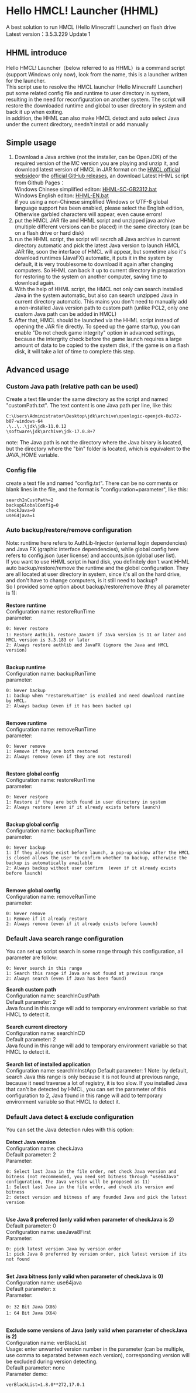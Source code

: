 # Hello HMCL! Launcher (HHML)
A best solution to run HMCL (Hello Minecraft! Launcher) on flash drive
Latest version：3.5.3.229 Update 1
## HHML introduce
Hello HMCL! Launcher（below referred to as HHML）is a command script (support Windows only now), look from the name, this is a launcher written for the launcher.\
This script use to resolve the HMCL launcher (Hello Minecraft! Launcher) put some related config file and runtime to user directory in system, resulting in the need for reconfiguration on another system. The script will restore the downloaded runtime and global to user directory in system and back it up when exiting.\
in addition, the HHML can also make HMCL detect and auto select Java under the current diredtory, needn't install or add manually
## Simple usage
1. Download a Java archive (not the installer, can be OpenJDK) of the required version of the MC version you are playing and unzip it, and download latest version of HMCL in JAR format on the [HMCL official webside](https://hmcl.huangyuhui.net/download/)or the [official GitHub releases](https://github.com/huanghongxun/HMCL/releases/), an download Latest HHML script from Github Pages：\
Windows Chinese simplified editon: [HHML-SC-GB2312.bat](https://bugteas.github.io/HHML/Windows/HHML-SC-GB2312.bat)\
Windows English editon: [HHML-EN.bat](https://bugteas.github.io/HHML/Windows/HHML-EN.bat)\
if you using a non-Chinese simplified Windows or UTF-8 global language support has been enabled, please select the English edition, Otherwise garbled characters will appear, even cause errors!
2. put the HMCL JAR file and HHML script and unzipped java archive (multiple different versions can be placed) in the same directory (can be on a flash drive or hard disk)
3. run the HHML script, the script will secrch all Java archive in current directory automatic and pick the latest Java version to launch HMCL JAR file, soon the interface of HMCL will appear, but sometime also it's download runtimes (JavaFX) automatic, it puts it in the system by default, it is very troublesome to download it again after changing computers. So HHML can back it up to current directory in preparation for restoring to the system on another computer, saving time to download again.
4. With the help of HHML script, the HMCL not only can search installed Java in the system automatic, but also can search unzipped Java in current directory automatic. This mains you don't need to manually add a non-installed Java version path to custom path (unlike PCL2, only one custom Java path can be added in HMCL)
5. After that, HMCL should be launched via the HHML script instead of opening the JAR file directly. To speed up the game startup, you can enable "Do not check game integrity" option in advanced settings, because the intergrity check before the game launch requires a large amount of data to be copied to the system disk, if the game is on a flash disk, it will take a lot of time to complete this step.
## Advanced usage
### Custom Java path (relative path can be used)
Create a text file under the same directory as the script and named "customPath.txt". The text content is one Java path per line, like this:
```
C:\Users\Administrator\Desktop\jdk\archive\openlogic-openjdk-8u372-b07-windows-64
.\..\..\jdk\jdk-11.0.12
\software\jdk\archive\jdk-17.0.8+7
```
note: The Java path is not the directory where the Java binary is located, but the directory where the "bin" folder is located, which is equivalent to the JAVA_HOME variable.
### Config file
create a text file and named "config.txt". There can be no comments or blank lines in the file, and the format is "configuration=parameter", like this:
```
searchInCustPath=2
backupGlobalConfig=0
checkJava=0
use64java=1
```
### Auto backup/restore/remove configuration
Note: runtime here refers to AuthLib-Injector (external login dependencies) and Java FX (graphic interface dependencies), while global config here refers to config.json (user license) and accounts.json (global user list).\
If you want to use HHML script in hard disk, you definitely don't want HHML auto backup/restore/remove the runtime and the globel configuration. They are all located at user directory in system, since it's all on the hard drive, and don't have to change computers, is it still need to backup?\
So I provided some option about backup/restore/remove (they all parameter is 1):\
\
**Restore runtime**\
Configuration name: restoreRunTime\
parameter:
```
0: Never restore
1: Restore AuthLib，restore JavaFX if Java version is 11 or later and HMCL version is 3.3.183 or later
2: Always restore authlib and JavaFX (ignore the Java and HMCL version)
```
\
**Backup runtime**\
Configuration name: backupRunTime\
parameter:
```
0: Never backup
1: backup when "restoreRunTime" is enabled and need download runtime by HMCL. 
2: Always backup (even if it has been backed up)
```
\
**Remove runtime**\
Configuration name: removeRunTime\
parameter:
```
0: Never remove
1: Remove if they are both restored
2: Always remove (even if they are not restored)
```
\
**Restore global config**\
Configuration name: restoreRunTime\
parameter:
```
0: Never restore
1: Restore if they are both found in user directory in system
2: Always restore (even if it already exists before launch)
```
\
**Backup global config**\
Configuration name: backupRunTime\
parameter:
```
0: Never backup
1: If they already exist before launch, a pop-up window after the HMCL is closed allows the user to confirm whether to backup, otherwise the backup is automatically available
2: Always backup without user confirm  (even if it already exists before launch)
```
\
**Remove global config**\
Configuration name: removeRunTime\
parameter:
```
0: Never remove
1: Remove if it already restore
2: Always remove (even if it already exists before launch)
```

### Default Java search range configuration
You can set up script search in some range through this configuration, all parameter are follow:
```
0: Never search in this range
1: Search this range if Java are not found at previous range
2: Always search (even if Java has been found)
```
**Search custom path**\
Configuration name: searchInCustPath\
Default parameter: 2\
Java found in this range will add to temporary environment variable so that HMCL to detect it.\
\
**Search current directory**\
Configuration name: searchInCD\
Default parameter: 2\
Java found in this range will add to temporary environment variable so that HMCL to detect it.\
\
**Search list of installed application**\
Configuration name: searchInInstApp
Default parameter: 1
Note: by default, search Java this range is only because it is not found at previous range, because it need traverse a lot of registry, it is too slow.
If you installed Java that can't be detected by HMCL, you can set the parameter of this configuration to 2, Java found in this range will add to temporary environment variable so that HMCL to detect it.
### Default Java detect & exclude configuration
You can set the Java detection rules with this option:\
\
**Detect Java version**\
Configuration name: checkJava\
Default parameter: 2\
Parameter:
```
0: Select last Java in the file order, not check Java version and bitness (not recommended, you need set bitness through "use64Java" configuration, the Java version will be proposed as 11)
1: Select last Java in the file order, and check its version and bitness
2: detect version and bitness of any founded Java and pick the latest version
```
\
**Use Java 8 preferred (only valid when parameter of checkJava is 2)**\
Default parameter: 0\
Configuration name: useJava8First\
Parameter:
```
0: pick latest version Java by version order
1: pick Java 8 preferred by version order, pick latest version if its not found
```
\
**Set Java bitness (only valid when parameter of checkJava is 0)**\
Configuration name: use64java\
Default parameter: x\
Parameter:
```
0: 32 Bit Java（X86）
1: 64 Bit Java（X64）
```
\
**Exclude some versions of Java (only valid when parameter of checkJava is 2)**\
Configuration name: verBlackList\
Usage: enter unwanted version number in the parameter (can be multiple, use comma to separated between each version), corresponding version will be excluded during version detecting.\
Default parameter: none\
Parameter demo:
```
verBlackList=1.8.0**272,17.0.1
```
